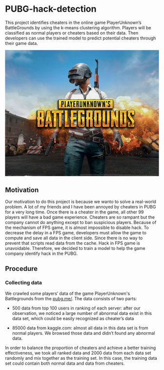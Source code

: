 # PUBG-hack-detection

This project identifies cheaters in the online game PlayerUnknown’s BattleGrounds by using the k-means clustering algorithm. Players will be classified as normal players or cheaters based on their data. Then developers can use the trained model to predict potential cheaters through their game data. 

![PUBG](https://github.com/JunjieCheng/PUBG-hack-detection/blob/master/images/PUBG.jpg)

## Motivation

Our motivation to do this project is because we wanto to solve a real-world problem. A lot of my friends and I have been annoyed by cheaters in PUBG for a very long time. Once there is a cheater in the game, all other 99 players will have a bad game experience. Cheaters are so rampant but the company cannot do anything except to ban suspicious players. Because of the mechanism of FPS game, it is almost impossible to disable hack. To decrease the delay in a FPS game, developers must allow the game to compute and save all data in the client side. Since there is no way to prevent that scripts read data from the cache. Hack in FPS game is unavoidable. Therefore, we decided to train a model to help the game company identify hack in the PUBG.

## Procedure

### Collecting data

We crawled some players’ data of the game PlayerUnknown's Battlegrounds from the [pubg.me/](pubg.me/). The data consists of two parts:

* 500 data from top 100 users in ranking of each server: after our observation, we noticed a large number of abnormal data exist in this data set, which could be easily recognized as cheater’s data
	
* 85000 data from kaggle.com: almost all data in this data set is from normal players. We browsed those data and didn’t found any abnormal data.
	
In order to balance the proportion of cheaters and achieve a better training effectiveness, we took all ranked data and 2000 data from each data set randomly and mix together as the training set. In this case, the training data set could contain both normal data and data from cheaters. 
